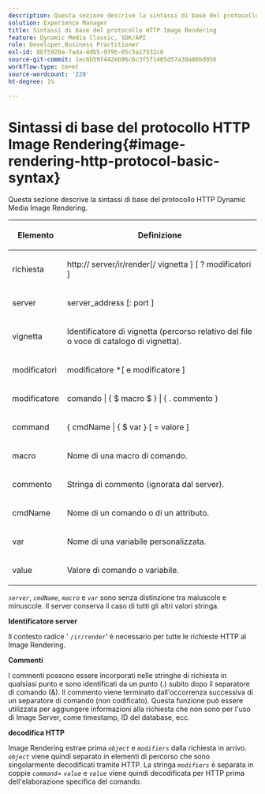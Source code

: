 ```yaml
---
description: Questa sezione descrive la sintassi di base del protocollo HTTP Dynamic Media Image Rendering.
solution: Experience Manager
title: Sintassi di base del protocollo HTTP Image Rendering
feature: Dynamic Media Classic, SDK/API
role: Developer,Business Practitioner
exl-id: 8bf5920a-7ada-4db5-9796-05c5a17532c8
source-git-commit: 1ec8b59f442eb96c6c3f5f1405d57a38a86bd056
workflow-type: tm+mt
source-wordcount: '228'
ht-degree: 1%

---
```


# Sintassi di base del protocollo HTTP Image Rendering{#image-rendering-http-protocol-basic-syntax}

Questa sezione descrive la sintassi di base del protocollo HTTP Dynamic Media Image Rendering.

<table id="table_0A7D7207EE6D4B08B62BE8620EBE0B25"> 
 <thead> 
  <tr> 
   <th colname="col1" class="entry"> <p>Elemento </p> </th> 
   <th colname="col2" class="entry"> <p>Definizione </p> </th> 
  </tr> 
 </thead>
 <tbody> 
  <tr> 
   <td colname="col1"> <p><span class="varname"> richiesta</span> </p> </td> 
   <td colname="col2"> <p>http://<span class="varname"> server</span>/ir/render[/<span class="varname"> vignetta</span> ] [ ?<span class="varname"> modificatori</span> ] </p> </td> 
  </tr> 
  <tr> 
   <td colname="col1"> <p><span class="varname"> server  </span> </p> </td> 
   <td colname="col2"> <p><span class="varname"> server_address</span> [:<span class="varname"> port</span> ] </p> </td> 
  </tr> 
  <tr> 
   <td colname="col1"> <p><span class="varname"> vignetta  </span> </p> </td> 
   <td colname="col2"> <p>Identificatore di vignetta (percorso relativo del file o voce di catalogo di vignetta). </p> </td> 
  </tr> 
  <tr> 
   <td colname="col1"> <p><span class="varname"> modificatori  </span> </p> </td> 
   <td colname="col2"> <p><span class="varname"> modificatore</span> *[ e  <span class="varname"> modificatore</span> ] </p> </td> 
  </tr> 
  <tr> 
   <td colname="col1"> <p><span class="varname"> modificatore </span> </p> </td> 
   <td colname="col2"> <p><span class="varname"> comando</span> | { $  <span class="varname"> macro</span> $ } | { .<span class="varname"> commento</span> } </p> </td> 
  </tr> 
  <tr> 
   <td colname="col1"> <p><span class="varname"> command  </span> </p> </td> 
   <td colname="col2"> <p>{ <span class="varname"> cmdName</span> | { $<span class="varname"> var</span> } [ = <span class="varname"> valore</span> ] </p> </td> 
  </tr> 
  <tr> 
   <td colname="col1"> <p><span class="varname"> macro  </span> </p> </td> 
   <td colname="col2"> <p>Nome di una macro di comando. </p> </td> 
  </tr> 
  <tr> 
   <td colname="col1"> <p><span class="varname"> commento  </span> </p> </td> 
   <td colname="col2"> <p>Stringa di commento (ignorata dal server). </p> </td> 
  </tr> 
  <tr> 
   <td colname="col1"> <p><span class="varname"> cmdName  </span> </p> </td> 
   <td colname="col2"> <p>Nome di un comando o di un attributo. </p> </td> 
  </tr> 
  <tr> 
   <td colname="col1"> <p><span class="varname"> var  </span> </p> </td> 
   <td colname="col2"> <p>Nome di una variabile personalizzata. </p> </td> 
  </tr> 
  <tr> 
   <td colname="col1"> <p><span class="varname"> value  </span> </p> </td> 
   <td colname="col2"> <p>Valore di comando o variabile. </p> </td> 
  </tr> 
 </tbody> 
</table>

*`server`*,  *`cmdName`*,  *`macro`* e  *`var`* sono senza distinzione tra maiuscole e minuscole. Il server conserva il caso di tutti gli altri valori stringa.

**Identificatore server**

Il contesto radice &#39; `/ir/render`&#39; è necessario per tutte le richieste HTTP al Image Rendering.

**Commenti**

I commenti possono essere incorporati nelle stringhe di richiesta in qualsiasi punto e sono identificati da un punto (.) subito dopo il separatore di comando (&amp;). Il commento viene terminato dall&#39;occorrenza successiva di un separatore di comando (non codificato). Questa funzione può essere utilizzata per aggiungere informazioni alla richiesta che non sono per l&#39;uso di Image Server, come timestamp, ID del database, ecc.

**decodifica HTTP**

Image Rendering estrae prima *`object`* e *`modifiers`* dalla richiesta in arrivo. *`object`* viene quindi separato in elementi di percorso che sono singolarmente decodificati tramite HTTP. La stringa *`modifiers`* è separata in coppie *`command`*= *`value`* e *`value`* viene quindi decodificata per HTTP prima dell&#39;elaborazione specifica del comando.
